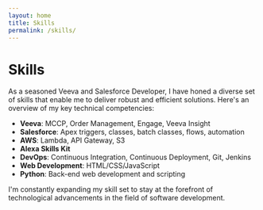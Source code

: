 ```yaml
---
layout: home
title: Skills
permalink: /skills/
---
```


# Skills

As a seasoned Veeva and Salesforce Developer, I have honed a diverse set of skills that enable me to deliver robust and efficient solutions. Here's an overview of my key technical competencies:

- **Veeva**: MCCP, Order Management, Engage, Veeva Insight
- **Salesforce**: Apex triggers, classes, batch classes, flows, automation
- **AWS**: Lambda, API Gateway, S3
- **Alexa Skills Kit**
- **DevOps**: Continuous Integration, Continuous Deployment, Git, Jenkins
- **Web Development**: HTML/CSS/JavaScript
- **Python**: Back-end web development and scripting

I'm constantly expanding my skill set to stay at the forefront of technological advancements in the field of software development.